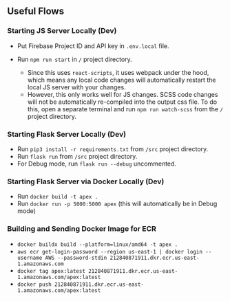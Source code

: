 ## Useful Flows

### Starting JS Server Locally (Dev)

- Put Firebase Project ID and API key in `.env.local` file.

- Run `npm run start` in `/` project directory.
  - Since this uses `react-scripts`, it uses webpack under the hood, which means any local code changes will automatically restart the local JS server with your changes.
  - However, this only works well for JS changes. SCSS code changes will not be automatically re-compiled into the output css file. To do this, open a separate terminal and run `npm run watch-scss` from the `/` project directory.

### Starting Flask Server Locally (Dev)

- Run `pip3 install -r requirements.txt` from `/src` project directory.
- Run `flask run` from `/src` project directory.
- For Debug mode, run `flask run --debug` uncommented.

### Starting Flask Server via Docker Locally (Dev)
- Run `docker build -t apex .`
- Run `docker run -p 5000:5000 apex` (this will automatically be in Debug mode)

### Building and Sending Docker Image for ECR
- `docker buildx build --platform=linux/amd64 -t apex .`
- `aws ecr get-login-password --region us-east-1 | docker login --username AWS --password-stdin 212840871911.dkr.ecr.us-east-1.amazonaws.com`
- `docker tag apex:latest 212840871911.dkr.ecr.us-east-1.amazonaws.com/apex:latest`
- `docker push 212840871911.dkr.ecr.us-east-1.amazonaws.com/apex:latest`